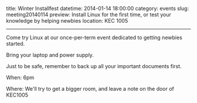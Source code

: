 title: Winter Installfest
datetime: 2014-01-14 18:00:00
category: events
slug: meeting20140114
preview: Install Linux for the first time, or test your knowledge by helping newbies
location: KEC 1005

---

Come try Linux at our once-per-term event dedicated to getting newbies
started.

Bring your laptop and power supply.

Just to be safe, remember to back up all your important documents first.


When: 6pm

Where: We'll try to get a bigger room, and leave a note on the door of KEC1005

